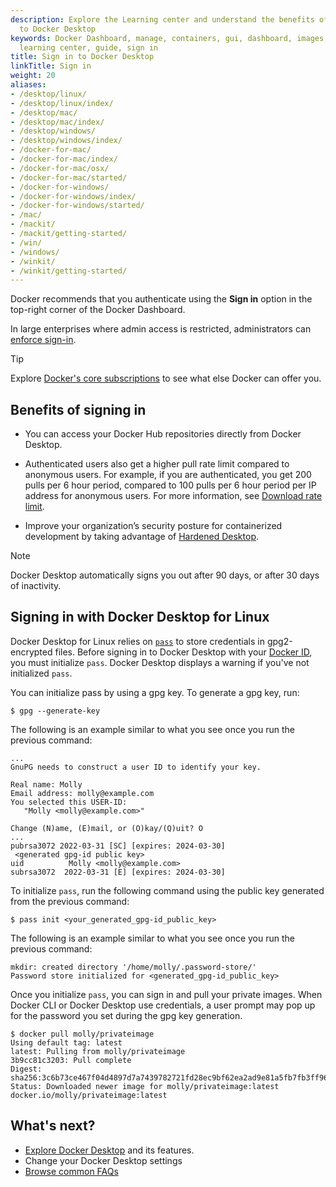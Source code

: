 ```yaml
---
description: Explore the Learning center and understand the benefits of signing in
  to Docker Desktop
keywords: Docker Dashboard, manage, containers, gui, dashboard, images, user manual,
  learning center, guide, sign in
title: Sign in to Docker Desktop
linkTitle: Sign in
weight: 20
aliases:
- /desktop/linux/
- /desktop/linux/index/
- /desktop/mac/
- /desktop/mac/index/
- /desktop/windows/
- /desktop/windows/index/
- /docker-for-mac/
- /docker-for-mac/index/
- /docker-for-mac/osx/
- /docker-for-mac/started/
- /docker-for-windows/
- /docker-for-windows/index/
- /docker-for-windows/started/
- /mac/
- /mackit/
- /mackit/getting-started/
- /win/
- /windows/
- /winkit/
- /winkit/getting-started/
---
```


Docker recommends that you authenticate using the **Sign in** option in the top-right corner of the Docker Dashboard.

In large enterprises where admin access is restricted, administrators can [enforce sign-in](../security/for-admins/enforce-sign-in/index.md).

> [!TIP]
>
> Explore [Docker's core subscriptions](https://www.docker.com/pricing/) to see what else Docker can offer you.

## Benefits of signing in

- You can access your Docker Hub repositories directly from Docker Desktop.

- Authenticated users also get a higher pull rate limit compared to anonymous users. For example, if you are authenticated, you get 200 pulls per 6 hour period, compared to 100 pulls per 6 hour period per IP address for anonymous users. For more information, see [Download rate limit](../docker-hub/download-rate-limit.md).

- Improve your organization’s security posture for containerized development by taking advantage of [Hardened Desktop](../security/for-admins/hardened-desktop/index.md).

> [!NOTE]
>
> Docker Desktop automatically signs you out after 90 days, or after 30 days of inactivity.

## Signing in with Docker Desktop for Linux

Docker Desktop for Linux relies on [`pass`](https://www.passwordstore.org/) to store credentials in gpg2-encrypted files.
Before signing in to Docker Desktop with your [Docker ID](../accounts/create-account.md), you must initialize `pass`.
Docker Desktop displays a warning if you've not initialized `pass`.

You can initialize pass by using a gpg key. To generate a gpg key, run:

``` console
$ gpg --generate-key
```

The following is an example similar to what you see once you run the previous command:

```console {hl_lines=12}
...
GnuPG needs to construct a user ID to identify your key.

Real name: Molly
Email address: molly@example.com
You selected this USER-ID:
   "Molly <molly@example.com>"

Change (N)ame, (E)mail, or (O)kay/(Q)uit? O
...
pubrsa3072 2022-03-31 [SC] [expires: 2024-03-30]
 <generated gpg-id public key>
uid          Molly <molly@example.com>
subrsa3072  2022-03-31 [E] [expires: 2024-03-30]
```

To initialize `pass`, run the following command using the public key generated from the previous command:

```console
$ pass init <your_generated_gpg-id_public_key>
```
The following is an example similar to what you see once you run the previous command:

```console
mkdir: created directory '/home/molly/.password-store/'
Password store initialized for <generated_gpg-id_public_key>
```

Once you initialize `pass`, you can sign in and pull your private images.
When Docker CLI or Docker Desktop use credentials, a user prompt may pop up for the password you set during the gpg key generation.

```console
$ docker pull molly/privateimage
Using default tag: latest
latest: Pulling from molly/privateimage
3b9cc81c3203: Pull complete
Digest: sha256:3c6b73ce467f04d4897d7a7439782721fd28ec9bf62ea2ad9e81a5fb7fb3ff96
Status: Downloaded newer image for molly/privateimage:latest
docker.io/molly/privateimage:latest
```

## What's next?

- [Explore Docker Desktop](use-desktop/index.md) and its features.
- Change your Docker Desktop settings
- [Browse common FAQs](faqs/general.md)

